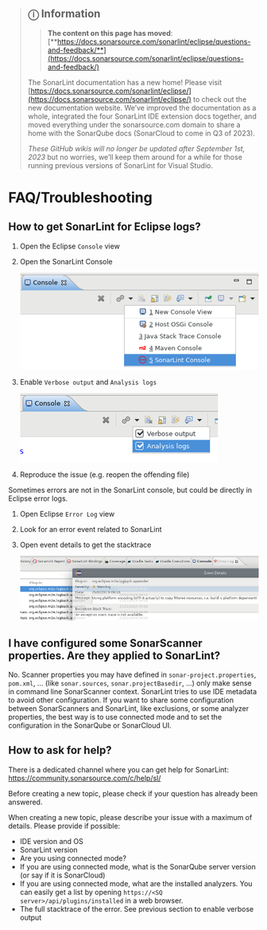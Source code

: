 > ## ⓘ **Information**
>
>>**The content on this page has moved**: [**https://docs.sonarsource.com/sonarlint/eclipse/questions-and-feedback/**](https://docs.sonarsource.com/sonarlint/eclipse/questions-and-feedback/)
>
>The SonarLint documentation has a new home! Please visit [https://docs.sonarsource.com/sonarlint/eclipse/](https://docs.sonarsource.com/sonarlint/eclipse/) to check out the new documentation website. We’ve improved the documentation as a whole, integrated the four SonarLint IDE extension docs together, and moved everything under the sonarsource.com domain to share a home with the SonarQube docs (SonarCloud to come in Q3 of 2023).
>
>*These GitHub wikis will no longer be updated after September 1st, 2023* but no worries, we’ll keep them around for a while for those running previous versions of SonarLint for Visual Studio.
>
>

# FAQ/Troubleshooting

## How to get SonarLint for Eclipse logs?

1. Open the Eclipse `Console` view
2. Open the SonarLint Console

   ![Logs](images/debug/logs.png "Logs")

3. Enable `Verbose output` and `Analysis logs`

   ![Verbose Logs](images/debug/verbosity.png "Verbose Logs")

4. Reproduce the issue (e.g. reopen the offending file)

Sometimes errors are not in the SonarLint console, but could be directly in Eclipse error logs.

1. Open Eclipse `Error Log` view
2. Look for an error event related to SonarLint
3. Open event details to get the stacktrace 

   ![Error Logs](images/debug/error-logs.png "Error Logs")

## I have configured some SonarScanner properties. Are they applied to SonarLint?

No. Scanner properties you may have defined in `sonar-project.properties`, `pom.xml`, ... (like `sonar.sources`, `sonar.projectBasedir`, ...) only make sense in command line SonarScanner context.
SonarLint tries to use IDE metadata to avoid other configuration. 
If you want to share some configuration between SonarScanners and SonarLint, like exclusions, or some analyzer properties, the best way is to use connected mode and to set the configuration in the SonarQube or SonarCloud UI.

## How to ask for help?

There is a dedicated channel where you can get help for SonarLint: https://community.sonarsource.com/c/help/sl/

Before creating a new topic, please check if your question has already been answered.

When creating a new topic, please describe your issue with a maximum of details. Please provide if possible:

* IDE version and OS
* SonarLint version
* Are you using connected mode?
* If you are using connected mode, what is the SonarQube server version (or say if it is SonarCloud)
* If you are using connected mode, what are the installed analyzers. You can easily get a list by opening `https://<SQ server>/api/plugins/installed` in a web browser.
* The full stacktrace of the error. See previous section to enable verbose output
